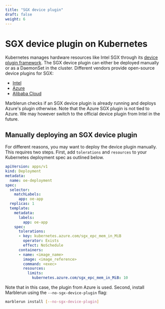 ```yaml
---
title: "SGX device plugin"
draft: false
weight: 6
---
```


# SGX device plugin on Kubernetes

Kubernetes manages hardware resources like Intel SGX through its [device plugin framework](https://kubernetes.io/docs/concepts/extend-kubernetes/compute-storage-net/device-plugins/).
The SGX device plugin can either be deployed manually or as a DaemonSet in the cluster. Different vendors provide open-source device plugins for SGX:

* [Intel](https://intel.github.io/intel-device-plugins-for-kubernetes/cmd/sgx_plugin/README.html)
* [Azure](https://github.com/Azure/aks-engine/blob/master/docs/topics/sgx.md#deploying-the-sgx-device-plugin)
* [Alibaba Cloud](https://github.com/AliyunContainerService/sgx-device-plugin)

Marblerun checks if an SGX device plugin is already running and deploys Azure's plugin otherwise. Note that the Azure SGX plugin is not tied to Azure. We may however switch to the official device plugin from Intel in the future.

## Manually deploying an SGX device plugin

For different reasons, you may want to deploy the device plugin manually. This requires two steps. First, add `tolerations` and `resources` to your Kubernetes deployment spec as outlined below.

```yaml
apiVersion: apps/v1
kind: Deployment
metadata:
  name: oe-deployment
spec:
  selector:
    matchLabels:
      app: oe-app
  replicas: 1
  template:
    metadata:
      labels:
        app: oe-app
    spec:
      tolerations:
      - key: kubernetes.azure.com/sgx_epc_mem_in_MiB
        operator: Exists
        effect: NoSchedule
      containers:
      - name: <image_name>
        image: <image_reference>
        command: <exec>
        resources:
          limits:
            kubernetes.azure.com/sgx_epc_mem_in_MiB: 10
```

Note that in this case, the plugin from Azure is used. Second, install Marblerun using the `--no-sgx-device-plugin` flag:

```bash
marblerun install [--no-sgx-device-plugin]
```
